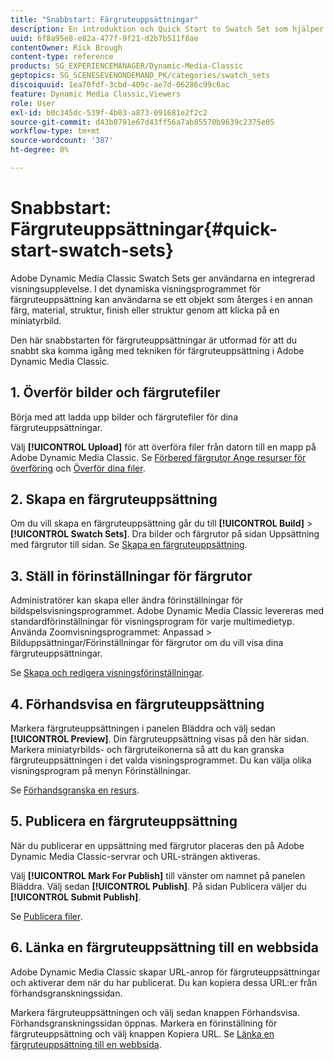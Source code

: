 ```yaml
---
title: "Snabbstart: Färgruteuppsättningar"
description: En introduktion och Quick Start to Swatch Set som hjälper dig att komma igång snabbt i Adobe Dynamic Media Classic.
uuid: 6f8a95e8-e82a-477f-9f21-d2b7b511f8ae
contentOwner: Rick Brough
content-type: reference
products: SG_EXPERIENCEMANAGER/Dynamic-Media-Classic
geptopics: SG_SCENESEVENONDEMAND_PK/categories/swatch_sets
discoiquuid: 1ea70fdf-3cbd-409c-ae7d-06286c99c6ac
feature: Dynamic Media Classic,Viewers
role: User
exl-id: b0c345dc-539f-4b03-a873-091681e2f2c2
source-git-commit: d43b0791e67d43ff56a7ab85570b9639c2375e05
workflow-type: tm+mt
source-wordcount: '387'
ht-degree: 0%

---
```


# Snabbstart: Färgruteuppsättningar{#quick-start-swatch-sets}

Adobe Dynamic Media Classic Swatch Sets ger användarna en integrerad visningsupplevelse. I det dynamiska visningsprogrammet för färgruteuppsättning kan användarna se ett objekt som återges i en annan färg, material, struktur, finish eller struktur genom att klicka på en miniatyrbild.

Den här snabbstarten för färgruteuppsättningar är utformad för att du snabbt ska komma igång med tekniken för färgruteuppsättning i Adobe Dynamic Media Classic.

## 1. Överför bilder och färgrutefiler

Börja med att ladda upp bilder och färgrutefiler för dina färgruteuppsättningar.

Välj **[!UICONTROL Upload]** för att överföra filer från datorn till en mapp på Adobe Dynamic Media Classic. Se [Förbered färgrutor Ange resurser för överföring](preparing-swatch-set-assets-upload.md#preparing-swatch-set-assets-for-upload) och [Överför dina filer](uploading-files.md#uploading-your-files).

## 2. Skapa en färgruteuppsättning

Om du vill skapa en färgruteuppsättning går du till **[!UICONTROL Build]** > **[!UICONTROL Swatch Sets]**. Dra bilder och färgrutor på sidan Uppsättning med färgrutor till sidan. Se [Skapa en färgruteuppsättning](creating-swatch-set.md#creating-a-swatch-set).

## 3. Ställ in förinställningar för färgrutor

Administratörer kan skapa eller ändra förinställningar för bildspelsvisningsprogrammet. Adobe Dynamic Media Classic levereras med standardförinställningar för visningsprogram för varje multimedietyp. Använda Zoomvisningsprogrammet: Anpassad > Bilduppsättningar/Förinställningar för färgrutor om du vill visa dina färgruteuppsättningar.

Se [Skapa och redigera visningsförinställningar](application-setup.md#adding-and-editing-viewer-presets).

## 4. Förhandsvisa en färgruteuppsättning

Markera färgruteuppsättningen i panelen Bläddra och välj sedan **[!UICONTROL Preview]**. Din färgruteuppsättning visas på den här sidan. Markera miniatyrbilds- och färgruteikonerna så att du kan granska färgruteuppsättningen i det valda visningsprogrammet. Du kan välja olika visningsprogram på menyn Förinställningar.

Se [Förhandsgranska en resurs](previewing-asset.md#previewing-an-asset).

## 5. Publicera en färgruteuppsättning

När du publicerar en uppsättning med färgrutor placeras den på Adobe Dynamic Media Classic-servrar och URL-strängen aktiveras.

Välj **[!UICONTROL Mark For Publish]** till vänster om namnet på panelen Bläddra. Välj sedan **[!UICONTROL Publish]**. På sidan Publicera väljer du **[!UICONTROL Submit Publish]**.

Se [Publicera filer](publishing-files.md#publishing-files).

## 6. Länka en färgruteuppsättning till en webbsida

Adobe Dynamic Media Classic skapar URL-anrop för färgruteuppsättningar och aktiverar dem när du har publicerat. Du kan kopiera dessa URL:er från förhandsgranskningssidan.

Markera färgruteuppsättningen och välj sedan knappen Förhandsvisa. Förhandsgranskningssidan öppnas. Markera en förinställning för färgruteuppsättning och välj knappen Kopiera URL. Se [Länka en färgruteuppsättning till en webbsida](linking-swatch-set-web-page.md#linking-a-swatch-set-to-a-web-page).
